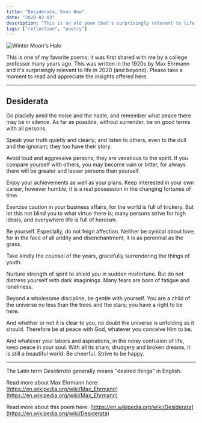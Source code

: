```yaml
---
title: "Desiderata, Even Now"
date: "2020-02-03"
description: "This is an old poem that's surprisingly relevant to life as we know it today."
tags: ["reflection", "poetry"]
---
```


![Winter Moon's Halo](https://kmsmedia.kevansizemore.com/image/2020-02-03_desiderata-even-now-hero.jpg)

This is one of my favorite poems; it was first shared with me by a college professor many years ago. This was written in the 1920s by Max Ehrmann and it's surprisingly relevant to life in 2020 (and beyond). Please take a moment to read and appreciate the insights offered here.

---

## Desiderata

Go placidly amid the noise and the haste, and remember what peace there may be in silence. As far as possible, without surrender, be on good terms with all persons.

Speak your truth quietly and clearly; and listen to others, even to the dull and the ignorant; they too have their story.

Avoid loud and aggressive persons; they are vexatious to the spirit. If you compare yourself with others, you may become vain or bitter, for always there will be greater and lesser persons than yourself.

Enjoy your achievements as well as your plans. Keep interested in your own career, however humble; it is a real possession in the changing fortunes of time.

Exercise caution in your business affairs, for the world is full of trickery. But let this not blind you to what virtue there is; many persons strive for high ideals, and everywhere life is full of heroism.

Be yourself. Especially, do not feign affection. Neither be cynical about love; for in the face of all aridity and disenchantment, it is as perennial as the grass.

Take kindly the counsel of the years, gracefully surrendering the things of youth.

Nurture strength of spirit to shield you in sudden misfortune. But do not distress yourself with dark imaginings. Many fears are born of fatigue and loneliness.

Beyond a wholesome discipline, be gentle with yourself. You are a child of the universe no less than the trees and the stars; you have a right to be here.

And whether or not it is clear to you, no doubt the universe is unfolding as it should. Therefore be at peace with God, whatever you conceive Him to be.

And whatever your labors and aspirations, in the noisy confusion of life, keep peace in your soul. With all its sham, drudgery and broken dreams, it is still a beautiful world. Be cheerful. Strive to be happy.

---

The Latin term *Desiderata* generally means "desired things" in English.

Read more about Max Ehrmann here: [https://en.wikipedia.org/wiki/Max_Ehrmann](https://en.wikipedia.org/wiki/Max_Ehrmann)

Read more about this poem here:  [https://en.wikipedia.org/wiki/Desiderata](https://en.wikipedia.org/wiki/Desiderata)
